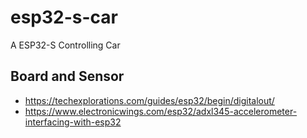# esp32-s-car
A ESP32-S Controlling Car

## Board and Sensor
- https://techexplorations.com/guides/esp32/begin/digitalout/
- https://www.electronicwings.com/esp32/adxl345-accelerometer-interfacing-with-esp32



